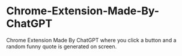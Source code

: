 # Chrome-Extension-Made-By-ChatGPT
Chrome Extension Made By ChatGPT where you click a button and a random funny quote is generated on screen.
